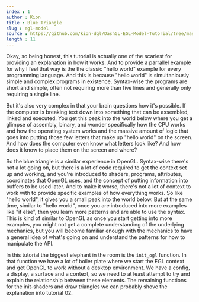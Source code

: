 ```yaml
---
index : 1
author : Kion
title : Blue Triangle
slug : egl-model
source : https://github.com/kion-dgl/DashGL-EGL-Model-Tutorial/tree/master/01_triangle
length : 11
---
```

Okay, so being honest, this tutorial is actually one of the scariest for 
providing an explanation in how it works. And to provide a parrallel example
for why I feel that way is the the classic "hello world" example for 
every programming language. And this is because "hello world" is simultaniously
simple and complex programs in existence. Syntax-wise the programs are short
and simple, often not requiring more than five lines and generally only requiring
a single line.

But it's also very complex in that your brain questions how it's possible. If
the computer is breaking text down into something that can be assembled, linked
and executed. You get this peak into the world below where you get a glimpse of
assembly, binary, and wonder specifically how the CPU works and how the operating
system works and the massive amount of logic that goes into putting those few
letters that make up "hello world" on the screen. And how does the computer even
know what letters look like? And how does it know to place them on the screen and
where?

So the blue triangle is a similar experience in OpenGL. Syntax-wise there's not a
lot going on, but there is a lot of code required to get the context set up and
working, and you're introduced to shaders, programs, attributes, coordinates that
OpenGL uses, and the concept of putting information into buffers to be used later.
And to make it worse, there's not a lot of context to work with to provide specific
examples of how everything works. So like "hello world", it gives you a small peak
into the world below. But at the same time, similar to "hello world", once you
are introduced into more examples like "if else", then you learn more patterns
and are able to use the syntax. This is kind of similar to OpenGL as once you start
getting into more examples, you might not get a complete understanding of the
underlying mechanics, but you will become familiar enough with the mechanics to
have a general idea of what's going on and understand the patterns for how to
manipulate the API.

In this tutorial the biggest elephant in the room is the ```init_ogl``` function.
In that function we have a lot of boiler plate where we start the EGL context
and get OpenGL to work without a desktop environment. We have a config, a display,
a surface and a context, so we need to at least attempt to try and explain the
relationship between these elements. The remaining functions for the init-shaders
and draw triangles we can probably shove the explanation into tutorial 02.
